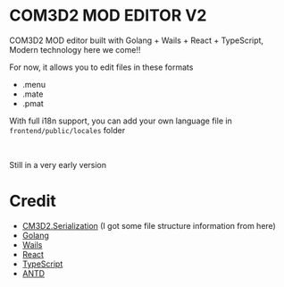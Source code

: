 # COM3D2 MOD EDITOR V2

COM3D2 MOD editor built with Golang + Wails + React + TypeScript, Modern technology here we come!!

For now, it allows you to edit files in these formats
  - .menu 
  - .mate 
  - .pmat

With full i18n support, you can add your own language file in `frontend/public/locales` folder

<br>

Still in a very early version


# Credit
  - [CM3D2.Serialization](https://github.com/luvoid/CM3D2.Serialization) (I got some file structure information from here)
  - [Golang](https://golang.org/)
  - [Wails](https://wails.io/)
  - [React](https://reactjs.org/)
  - [TypeScript](https://www.typescriptlang.org/)
  - [ANTD](https://ant.design/)